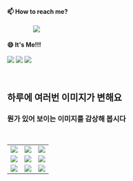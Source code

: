 #### 📫 How to reach me?
<a href="mailto:thquddnr123@gmail.com">
    <img 
        src="https://img.shields.io/badge/Gmail-d14836?style=flat-square&logo=Gmail&logoColor=white&link=mailto:thquddnr123@gmail.com"
        style="height : auto; margin-left : 60px; margin-right : 60px;"/>
</a>

#### 😄 It's Me!!!

<a href="https://cybecho.notion.site/SBU-s-Archives-854ccd3338c2456a867956f26143998a" target="_blank"><img src="https://img.shields.io/badge/Portfolio-303030?style=for-the-badge&logo=Notion&logoColor=white"/></a>
<a href="https://www.instagram.com/junk_warrior_vintage/" target="_blank"><img src="https://img.shields.io/badge/@junk_warrir_vintage-E4405F?style=for-the-badge&logo=Instagram&logoColor=white"/></a>
<a href="https://www.behance.net/thquddnr125654" target="_blank"><img src="https://img.shields.io/badge/Behance-1769FF?style=for-the-badge&logo=Behance&logoColor=white"/></a>

</br>

## 하루에 여러번 이미지가 변해요
### 뭔가 있어 보이는 이미지를 감상해 봅시다

<!--
마크업 바로보기 사이트
https://dillinger.io/ 
-->
 <br/> <table>
<tr>
<td><img src='https://www.random-art.org/img/large/417053.jpg'></td>
<td><img src='https://www.random-art.org/img/large/415962.jpg'></td>
<td><img src='https://www.random-art.org/img/large/417140.jpg'></td>
</tr>
<tr>
<td><img src='https://www.random-art.org/img/large/416131.jpg'></td>
<td><img src='https://www.random-art.org/img/large/415831.jpg'></td>
<td><img src='https://www.random-art.org/img/large/417007.jpg'></td>
</tr>
<tr>
<td><img src='https://www.random-art.org/img/large/416159.jpg'></td>
<td><img src='https://www.random-art.org/img/large/417363.jpg'></td>
<td><img src='https://www.random-art.org/img/large/416540.jpg'></td>
</tr>
</table>
